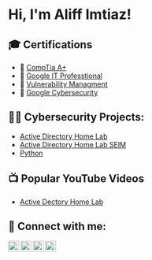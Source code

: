 <h1>Hi, I'm Aliff Imtiaz! 

<h2>🎓 Certifications</h2>

- 📜 [CompTia A+](https://imgur.com/a/jG5v43O)
- 📜 [Google IT Professtional](https://imgur.com/a/PNL38Qn)
- 📜 [Vulnerability Managment](https://imgur.com/a/83nDl4O)
- 📜 [Google Cybersecurity](https://imgur.com/a/NxUlk6g)
  
<h2>👨‍💻 Cybersecurity Projects:</h2>


- [Active Directory Home Lab](https://github.com/im-aliff/ActiveDirectoryLab/blob/main/README.md)
- [Active Directory Home Lab SEIM](https://github.com/im-aliff/ActiveDirectory-SIEM-Lab/blob/main/README.md)
- [Python](https://github.com/im-aliff/LABURL)



<h2>📺 Popular YouTube Videos</h2>

- [Active Dectory Home Lab](https://www.youtube.com/)

<h2> 🤳 Connect with me:</h2>

[<img align="left" alt="JoshMadakor | YouTube" width="22px" src="https://cdn.jsdelivr.net/npm/simple-icons@v3/icons/youtube.svg" />][youtube]
[<img align="left" alt="JoshMadakor | Twitter" width="22px" src="https://cdn.jsdelivr.net/npm/simple-icons@v3/icons/twitter.svg" />][twitter]
[<img align="left" alt="JoshMadakor | LinkedIn" width="22px" src="https://cdn.jsdelivr.net/npm/simple-icons@v3/icons/linkedin.svg" />][linkedin]
[<img align="left" alt="JoshMadakor | Instagram" width="22px" src="https://cdn.jsdelivr.net/npm/simple-icons@v3/icons/instagram.svg" />][instagram]

[twitter]: https://twitter.com/
[youtube]: https://www.youtube.com/
[instagram]: https://www.instagram.com/
[linkedin]: https://www.linkedin.com/in/aliff-imtiaz/

<!--
**joshmadakor1/joshmadakor1** is a ✨ _special_ ✨ repository because its `README.md` (this file) appears on your GitHub profile.

Here are some ideas to get you started:

- 🔭 I’m currently working on ...
- 🌱 I’m currently learning ...
- 👯 I’m looking to collaborate on ...
- 🤔 I’m looking for help with ...
- 💬 Ask me about ...
- 📫 How to reach me: ...
- 😄 Pronouns: ...
- ⚡ Fun fact: ...
-->
